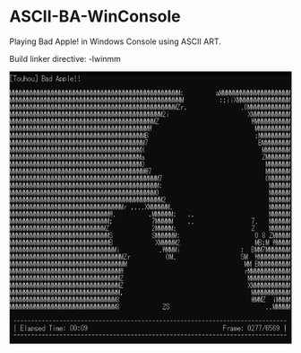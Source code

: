 # ASCII-BA-WinConsole
Playing Bad Apple! in Windows Console using ASCII ART.

Build linker directive: -lwinmm

![alt](img/sample.jpg)